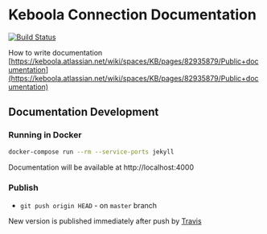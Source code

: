 # Keboola Connection Documentation

[![Build Status](https://travis-ci.org/keboola/connection-docs.svg?branch=master)](https://travis-ci.org/keboola/connection-docs)

How to write documentation [https://keboola.atlassian.net/wiki/spaces/KB/pages/82935879/Public+documentation](https://keboola.atlassian.net/wiki/spaces/KB/pages/82935879/Public+documentation)

## Documentation Development

### Running in Docker

```bash
docker-compose run --rm --service-ports jekyll
```
Documentation will be available at http://localhost:4000

### Publish

* `git push origin HEAD` - on `master` branch

New version is published immediately after push by [Travis](https://travis-ci.org/keboola/connection-docs)
